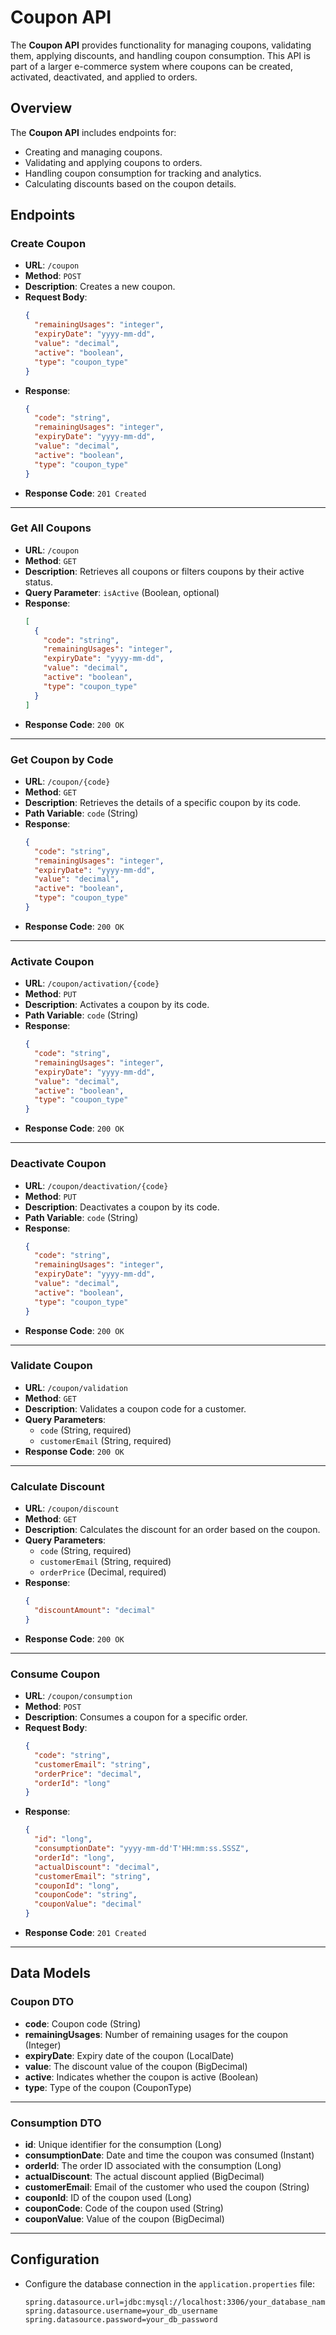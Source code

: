 # Coupon API

The **Coupon API** provides functionality for managing coupons, validating them, applying discounts, and handling coupon consumption. This API is part of a larger e-commerce system where coupons can be created, activated, deactivated, and applied to orders.

## Overview

The **Coupon API** includes endpoints for:
- Creating and managing coupons.
- Validating and applying coupons to orders.
- Handling coupon consumption for tracking and analytics.
- Calculating discounts based on the coupon details.

## Endpoints

### Create Coupon

- **URL**: `/coupon`
- **Method**: `POST`
- **Description**: Creates a new coupon.
- **Request Body**: 
  ```json
  {
    "remainingUsages": "integer",
    "expiryDate": "yyyy-mm-dd",
    "value": "decimal",
    "active": "boolean",
    "type": "coupon_type"
  }
  ```
- **Response**:
  ```json
  {
    "code": "string",
    "remainingUsages": "integer",
    "expiryDate": "yyyy-mm-dd",
    "value": "decimal",
    "active": "boolean",
    "type": "coupon_type"
  }
  ```
- **Response Code**: `201 Created`

---

### Get All Coupons

- **URL**: `/coupon`
- **Method**: `GET`
- **Description**: Retrieves all coupons or filters coupons by their active status.
- **Query Parameter**: `isActive` (Boolean, optional)
- **Response**:
  ```json
  [
    {
      "code": "string",
      "remainingUsages": "integer",
      "expiryDate": "yyyy-mm-dd",
      "value": "decimal",
      "active": "boolean",
      "type": "coupon_type"
    }
  ]
  ```
- **Response Code**: `200 OK`

---

### Get Coupon by Code

- **URL**: `/coupon/{code}`
- **Method**: `GET`
- **Description**: Retrieves the details of a specific coupon by its code.
- **Path Variable**: `code` (String)
- **Response**:
  ```json
  {
    "code": "string",
    "remainingUsages": "integer",
    "expiryDate": "yyyy-mm-dd",
    "value": "decimal",
    "active": "boolean",
    "type": "coupon_type"
  }
  ```
- **Response Code**: `200 OK`

---

### Activate Coupon

- **URL**: `/coupon/activation/{code}`
- **Method**: `PUT`
- **Description**: Activates a coupon by its code.
- **Path Variable**: `code` (String)
- **Response**:
  ```json
  {
    "code": "string",
    "remainingUsages": "integer",
    "expiryDate": "yyyy-mm-dd",
    "value": "decimal",
    "active": "boolean",
    "type": "coupon_type"
  }
  ```
- **Response Code**: `200 OK`

---

### Deactivate Coupon

- **URL**: `/coupon/deactivation/{code}`
- **Method**: `PUT`
- **Description**: Deactivates a coupon by its code.
- **Path Variable**: `code` (String)
- **Response**:
  ```json
  {
    "code": "string",
    "remainingUsages": "integer",
    "expiryDate": "yyyy-mm-dd",
    "value": "decimal",
    "active": "boolean",
    "type": "coupon_type"
  }
  ```
- **Response Code**: `200 OK`

---

### Validate Coupon

- **URL**: `/coupon/validation`
- **Method**: `GET`
- **Description**: Validates a coupon code for a customer.
- **Query Parameters**: 
  - `code` (String, required)
  - `customerEmail` (String, required)
- **Response Code**: `200 OK`

---

### Calculate Discount

- **URL**: `/coupon/discount`
- **Method**: `GET`
- **Description**: Calculates the discount for an order based on the coupon.
- **Query Parameters**:
  - `code` (String, required)
  - `customerEmail` (String, required)
  - `orderPrice` (Decimal, required)
- **Response**:
  ```json
  {
    "discountAmount": "decimal"
  }
  ```
- **Response Code**: `200 OK`

---

### Consume Coupon

- **URL**: `/coupon/consumption`
- **Method**: `POST`
- **Description**: Consumes a coupon for a specific order.
- **Request Body**:
  ```json
  {
    "code": "string",
    "customerEmail": "string",
    "orderPrice": "decimal",
    "orderId": "long"
  }
  ```
- **Response**:
  ```json
  {
    "id": "long",
    "consumptionDate": "yyyy-mm-dd'T'HH:mm:ss.SSSZ",
    "orderId": "long",
    "actualDiscount": "decimal",
    "customerEmail": "string",
    "couponId": "long",
    "couponCode": "string",
    "couponValue": "decimal"
  }
  ```
- **Response Code**: `201 Created`

---

## Data Models

### Coupon DTO

- **code**: Coupon code (String)
- **remainingUsages**: Number of remaining usages for the coupon (Integer)
- **expiryDate**: Expiry date of the coupon (LocalDate)
- **value**: The discount value of the coupon (BigDecimal)
- **active**: Indicates whether the coupon is active (Boolean)
- **type**: Type of the coupon (CouponType)

---

### Consumption DTO

- **id**: Unique identifier for the consumption (Long)
- **consumptionDate**: Date and time the coupon was consumed (Instant)
- **orderId**: The order ID associated with the consumption (Long)
- **actualDiscount**: The actual discount applied (BigDecimal)
- **customerEmail**: Email of the customer who used the coupon (String)
- **couponId**: ID of the coupon used (Long)
- **couponCode**: Code of the coupon used (String)
- **couponValue**: Value of the coupon (BigDecimal)

---

## Configuration

- Configure the database connection in the `application.properties` file:
  ```properties
  spring.datasource.url=jdbc:mysql://localhost:3306/your_database_name
  spring.datasource.username=your_db_username
  spring.datasource.password=your_db_password
  ```
